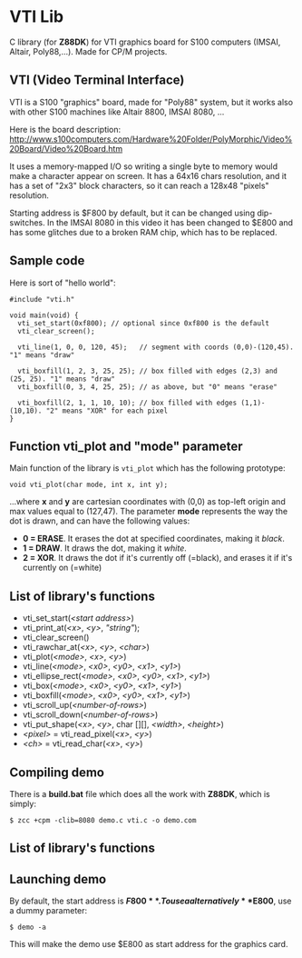 # VTI Lib

C library (for **Z88DK**) for VTI graphics board for S100 computers (IMSAI, Altair, Poly88,...). Made for CP/M projects.

## VTI (Video Terminal Interface)

VTI is a S100 "graphics" board, made for "Poly88" system, but it works also with other S100 machines like Altair 8800, IMSAI 8080, ...

Here is the board description: http://www.s100computers.com/Hardware%20Folder/PolyMorphic/Video%20Board/Video%20Board.htm

It uses a memory-mapped I/O so writing a single byte to memory would make a character appear on screen. It has a 64x16 chars resolution, and it has a set of "2x3" block characters, so it can reach a 128x48 "pixels" resolution.

Starting address is $F800 by default, but it can be changed using dip-switches. In the IMSAI 8080 in this video it has been changed to $E800 and has some glitches due to a broken RAM chip, which has to be replaced.

## Sample code

Here is sort of "hello world":

    #include "vti.h"
    
    void main(void) {
      vti_set_start(0xf800); // optional since 0xf800 is the default
      vti_clear_screen();
      
      vti_line(1, 0, 0, 120, 45);   // segment with coords (0,0)-(120,45). "1" means "draw"
      
      vti_boxfill(1, 2, 3, 25, 25); // box filled with edges (2,3) and (25, 25). "1" means "draw"
      vti_boxfill(0, 3, 4, 25, 25); // as above, but "0" means "erase"
      
      vti_boxfill(2, 1, 1, 10, 10); // box filled with edges (1,1)-(10,10). "2" means "XOR" for each pixel
    }

## Function **vti_plot** and "mode" parameter

Main function of the library is `vti_plot` which has the following prototype:

    void vti_plot(char mode, int x, int y);

...where **x** and **y** are cartesian coordinates with (0,0) as top-left origin and max values equal to (127,47).
The parameter **mode** represents the way the dot is drawn, and can have the following values:

* **0 = ERASE**. It erases the dot at specified coordinates, making it *black*.
* **1 = DRAW**. It draws the dot, making it *white*.
* **2 = XOR**. It draws the dot if it's currently off (=black), and erases it if it's currently on (=white)

## List of library's functions

* vti_set_start(*\<start address\>*)
* vti_print_at(*\<x\>*, *\<y\>*, *"string"*);
* vti_clear_screen()
* vti_rawchar_at(*\<x\>*, *\<y\>*, *\<char\>*)
* vti_plot(*\<mode\>*, *\<x\>*, *\<y\>*)
* vti_line(*\<mode\>*, *\<x0\>*, *\<y0\>*, *\<x1\>*, *\<y1\>*)
* vti_ellipse_rect(*\<mode\>*, *\<x0\>*, *\<y0\>*, *\<x1\>*, *\<y1\>*)
* vti_box(*\<mode\>*, *\<x0\>*, *\<y0\>*, *\<x1\>*, *\<y1\>*)
* vti_boxfill(*\<mode\>*, *\<x0\>*, *\<y0\>*, *\<x1\>*, *\<y1\>*)
* vti_scroll_up(*\<number-of-rows\>*)
* vti_scroll_down(*\<number-of-rows\>*)
* vti_put_shape(*\<x\>*, *\<y\>*, char [][], *\<width\>*, *\<height\>*)
* *\<pixel\>* = vti_read_pixel(*\<x\>*, *\<y\>*)
* *\<ch\>* = vti_read_char(*\<x\>*, *\<y\>*)

## Compiling demo

There is a **build.bat** file which does all the work with **Z88DK**, which is simply:

```$ zcc +cpm -clib=8080 demo.c vti.c -o demo.com```

## List of library's functions

## Launching demo

By default, the start address is **$F800**. To use a alternatively **$E800**, use a dummy parameter:

```$ demo -a```

This will make the demo use $E800 as start address for the graphics card.

<!-- ## Runnning demo in a video

[![running-demo](https://img.youtube.com/vi/AEd7Ui9pJeU/0.jpg)](https://www.youtube.com/watch?v=AEd7Ui9pJeU) -->
